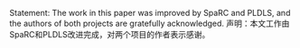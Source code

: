 Statement: The work in this paper was improved by SpaRC and PLDLS, and the authors of both projects are gratefully acknowledged.
声明：本文工作由SpaRC和PLDLS改进完成，对两个项目的作者表示感谢。
